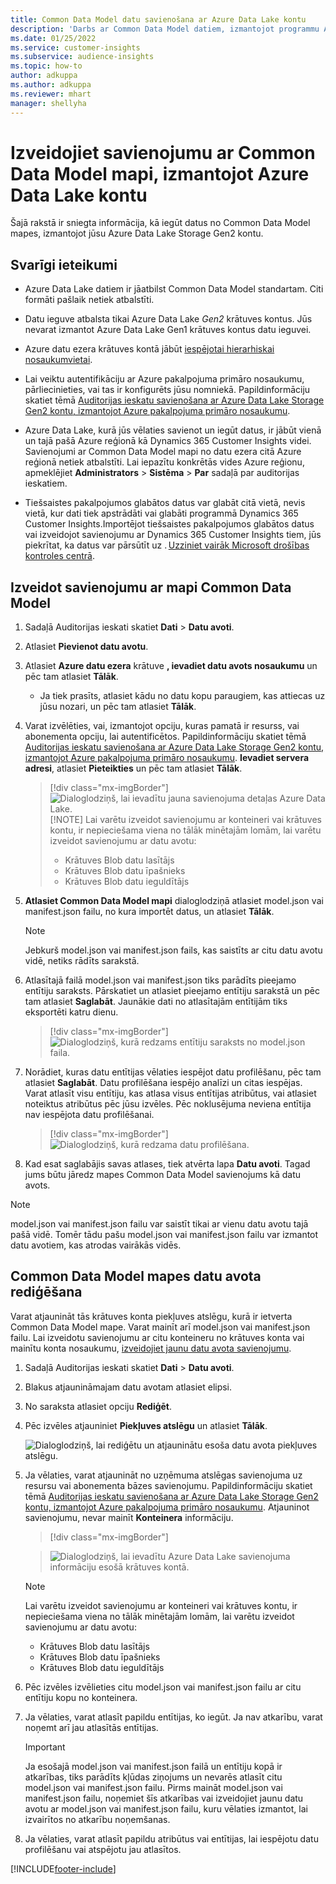 ```yaml
---
title: Common Data Model datu savienošana ar Azure Data Lake kontu
description: 'Darbs ar Common Data Model datiem, izmantojot programmu Azure Data Lake Storage.'
ms.date: 01/25/2022
ms.service: customer-insights
ms.subservice: audience-insights
ms.topic: how-to
author: adkuppa
ms.author: adkuppa
ms.reviewer: mhart
manager: shellyha
---
```


# <a name="connect-to-a-common-data-model-folder-using-an-azure-data-lake-account"></a>Izveidojiet savienojumu ar Common Data Model mapi, izmantojot Azure Data Lake kontu

Šajā rakstā ir sniegta informācija, kā iegūt datus no Common Data Model mapes, izmantojot jūsu Azure Data Lake Storage Gen2 kontu.

## <a name="important-considerations"></a>Svarīgi ieteikumi

- Azure Data Lake datiem ir jāatbilst Common Data Model standartam. Citi formāti pašlaik netiek atbalstīti.

- Datu ieguve atbalsta tikai Azure Data Lake *Gen2* krātuves kontus. Jūs nevarat izmantot Azure Data Lake Gen1 krātuves kontus datu ieguvei.

- Azure datu ezera krātuves kontā jābūt [iespējotai hierarhiskai nosaukumvietai](/azure/storage/blobs/data-lake-storage-namespace).

- Lai veiktu autentifikāciju ar Azure pakalpojuma primāro nosaukumu, pārliecinieties, vai tas ir konfigurēts jūsu nomniekā. Papildinformāciju skatiet tēmā [Auditorijas ieskatu savienošana ar Azure Data Lake Storage Gen2 kontu, izmantojot Azure pakalpojuma primāro nosaukumu](connect-service-principal.md).

- Azure Data Lake, kurā jūs vēlaties savienot un iegūt datus, ir jābūt vienā un tajā pašā Azure reģionā kā Dynamics 365 Customer Insights videi. Savienojumi ar Common Data Model mapi no datu ezera citā Azure reģionā netiek atbalstīti. Lai iepazītu konkrētās vides Azure reģionu, apmeklējiet **Administrators** > **Sistēma** > **Par** sadaļā par auditorijas ieskatiem.

- Tiešsaistes pakalpojumos glabātos datus var glabāt citā vietā, nevis vietā, kur dati tiek apstrādāti vai glabāti programmā Dynamics 365 Customer Insights.Importējot tiešsaistes pakalpojumos glabātos datus vai izveidojot savienojumu ar Dynamics 365 Customer Insights tiem, jūs piekrītat, ka datus var pārsūtīt uz . [Uzziniet vairāk Microsoft drošības kontroles centrā](https://www.microsoft.com/trust-center).

## <a name="connect-to-a-common-data-model-folder"></a>Izveidot savienojumu ar mapi Common Data Model

1. Sadaļā Auditorijas ieskati skatiet **Dati** > **Datu avoti**.

1. Atlasiet **Pievienot datu avotu**.

1. Atlasiet **Azure datu ezera** krātuve **, ievadiet datu avots nosaukumu** un pēc tam atlasiet **Tālāk**.

   - Ja tiek prasīts, atlasiet kādu no datu kopu paraugiem, kas attiecas uz jūsu nozari, un pēc tam atlasiet **Tālāk**. 

1. Varat izvēlēties, vai, izmantojot opciju, kuras pamatā ir resurss, vai abonementa opciju, lai autentificētos. Papildinformāciju skatiet tēmā [Auditorijas ieskatu savienošana ar Azure Data Lake Storage Gen2 kontu, izmantojot Azure pakalpojuma primāro nosaukumu](connect-service-principal.md). **Ievadiet servera adresi**, atlasiet **Pieteikties** un pēc tam atlasiet **Tālāk**.
   > [!div class="mx-imgBorder"]
   > ![Dialoglodziņš, lai ievadītu jauna savienojuma detaļas Azure Data Lake.](media/enter-new-storage-details.png)
   > [!NOTE]
   > Lai varētu izveidot savienojumu ar konteineri vai krātuves kontu, ir nepieciešama viena no tālāk minētajām lomām, lai varētu izveidot savienojumu ar datu avotu:
   >  - Krātuves Blob datu lasītājs
   >  - Krātuves Blob datu īpašnieks
   >  - Krātuves Blob datu ieguldītājs

1. **Atlasiet Common Data Model mapi** dialoglodziņā atlasiet model.json vai manifest.json failu, no kura importēt datus, un atlasiet **Tālāk**.
   > [!NOTE]
   > Jebkurš model.json vai manifest.json fails, kas saistīts ar citu datu avotu vidē, netiks rādīts sarakstā.

1. Atlasītajā failā model.json vai manifest.json tiks parādīts pieejamo entītiju saraksts. Pārskatiet un atlasiet pieejamo entītiju sarakstā un pēc tam atlasiet **Saglabāt**. Jaunākie dati no atlasītajām entītijām tiks eksportēti katru dienu.
   > [!div class="mx-imgBorder"]
   > ![Dialoglodziņš, kurā redzams entītiju saraksts no model.json faila.](media/review-entities.png)

8. Norādiet, kuras datu entītijas vēlaties iespējot datu profilēšanu, pēc tam atlasiet **Saglabāt**. Datu profilēšana iespējo analīzi un citas iespējas. Varat atlasīt visu entītiju, kas atlasa visus entītijas atribūtus, vai atlasiet noteiktus atribūtus pēc jūsu izvēles. Pēc noklusējuma neviena entītija nav iespējota datu profilēšanai.
   > [!div class="mx-imgBorder"]
   > ![Dialoglodziņš, kurā redzama datu profilēšana.](media/dataprofiling-entities.png)

9. Kad esat saglabājis savas atlases, tiek atvērta lapa **Datu avoti**. Tagad jums būtu jāredz mapes Common Data Model savienojums kā datu avots.

> [!NOTE]
> model.json vai manifest.json failu var saistīt tikai ar vienu datu avotu tajā pašā vidē. Tomēr tādu pašu model.json vai manifest.json failu var izmantot datu avotiem, kas atrodas vairākās vidēs.

## <a name="edit-a-common-data-model-folder-data-source"></a>Common Data Model mapes datu avota rediģēšana

Varat atjaunināt tās krātuves konta piekļuves atslēgu, kurā ir ietverta Common Data Model mape. Varat mainīt arī model.json vai manifest.json failu. Lai izveidotu savienojumu ar citu konteineru no krātuves konta vai mainītu konta nosaukumu, [izveidojiet jaunu datu avota savienojumu](#connect-to-a-common-data-model-folder).

1. Sadaļā Auditorijas ieskati skatiet **Dati** > **Datu avoti**.

2. Blakus atjaunināmajam datu avotam atlasiet elipsi.

3. No saraksta atlasiet opciju **Rediģēt**.

4. Pēc izvēles atjauniniet **Piekļuves atslēgu** un atlasiet **Tālāk**.

   ![Dialoglodziņš, lai rediģētu un atjauninātu esoša datu avota piekļuves atslēgu.](media/edit-access-key.png)

5. Ja vēlaties, varat atjaunināt no uzņēmuma atslēgas savienojuma uz resursu vai abonementa bāzes savienojumu. Papildinformāciju skatiet tēmā [Auditorijas ieskatu savienošana ar Azure Data Lake Storage Gen2 kontu, izmantojot Azure pakalpojuma primāro nosaukumu](connect-service-principal.md). Atjauninot savienojumu, nevar mainīt **Konteinera** informāciju.
   > [!div class="mx-imgBorder"]

   > ![Dialoglodziņš, lai ievadītu Azure Data Lake savienojuma informāciju esošā krātuves kontā.](media/enter-existing-storage-details.png)

   > [!NOTE]
   > Lai varētu izveidot savienojumu ar konteineri vai krātuves kontu, ir nepieciešama viena no tālāk minētajām lomām, lai varētu izveidot savienojumu ar datu avotu:
   >  - Krātuves Blob datu lasītājs
   >  - Krātuves Blob datu īpašnieks
   >  - Krātuves Blob datu ieguldītājs


6. Pēc izvēles izvēlieties citu model.json vai manifest.json failu ar citu entītiju kopu no konteinera.

7. Ja vēlaties, varat atlasīt papildu entītijas, ko iegūt. Ja nav atkarību, varat noņemt arī jau atlasītās entītijas.

   > [!IMPORTANT]
   > Ja esošajā model.json vai manifest.json failā un entītiju kopā ir atkarības, tiks parādīts kļūdas ziņojums un nevarēs atlasīt citu model.json vai manifest.json failu. Pirms maināt model.json vai manifest.json failu, noņemiet šīs atkarības vai izveidojiet jaunu datu avotu ar model.json vai manifest.json failu, kuru vēlaties izmantot, lai izvairītos no atkarību noņemšanas.

8. Ja vēlaties, varat atlasīt papildu atribūtus vai entītijas, lai iespējotu datu profilēšanu vai atspējotu jau atlasītos.   


[!INCLUDE[footer-include](../includes/footer-banner.md)]

